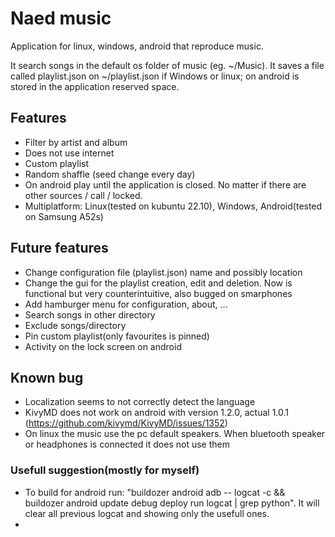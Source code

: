 # Naed music
Application for linux, windows, android that reproduce music.

It search songs in the default os folder of music (eg. ~/Music).
It saves a file called playlist.json on ~/playlist.json if Windows or linux; on android is stored in the application reserved space.

## Features
- Filter by artist and album
- Does not use internet
- Custom playlist
- Random shaffle (seed change every day)
- On android play until the application is closed. No matter if there are other sources / call / locked.
- Multiplatform: Linux(tested on kubuntu 22.10), Windows, Android(tested on Samsung A52s)

## Future features
- Change configuration file (playlist.json) name and possibly location
- Change the gui for the playlist creation, edit and deletion. Now is functional but very counterintuitive, also bugged on smarphones
- Add hamburger menu for configuration, about, ...
- Search songs in other directory
- Exclude songs/directory
- Pin custom playlist(only favourites is pinned)
- Activity on the lock screen on android

## Known bug
- Localization seems to not correctly detect the language
- KivyMD does not work on android with version 1.2.0, actual 1.0.1 (https://github.com/kivymd/KivyMD/issues/1352)
- On linux the music use the pc default speakers. When bluetooth speaker or headphones is connected it does not use them

### Usefull suggestion(mostly for myself)
- To build for android run: "buildozer android adb -- logcat -c &&  buildozer android update debug deploy run logcat | grep python". It will clear all previous logcat and showing only the usefull ones.
- 